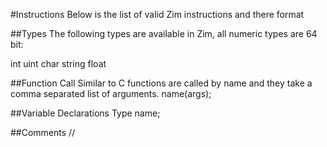 #Instructions
Below is the list of valid Zim instructions and there format

##Types
The following types are available in Zim, all numeric types are 64 bit:

int
uint
char
string
float

##Function Call
Similar to C functions are called by name and they take a comma separated list of arguments.
name(args);

##Variable Declarations
Type name;

##Comments
//